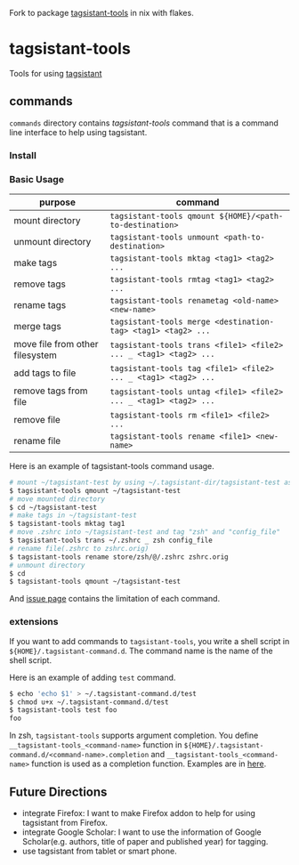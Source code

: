 Fork to package [tagsistant-tools](https://github.com/HiroakiMikami/tagsistant-tools) in nix with flakes.

# tagsistant-tools
Tools for using [tagsistant](http://www.tagsistant.net/)

## commands
`commands` directory contains *tagsistant-tools* command that is a command line interface to help using tagsistant.

### Install


### Basic Usage

|**purpose**|**command**|
|---|---|
|mount directory|`tagsistant-tools qmount ${HOME}/<path-to-destination>`|
|unmount directory|`tagsistant-tools unmount <path-to-destination>`|
|make tags|`tagsistant-tools mktag <tag1> <tag2> ...`|
|remove tags|`tagsistant-tools rmtag <tag1> <tag2> ...`|
|rename tags|`tagsistant-tools renametag <old-name> <new-name>`|
|merge tags|`tagsistant-tools merge <destination-tag> <tag1> <tag2> ...`|
|move file from other filesystem|`tagsistant-tools trans <file1> <file2> ... _ <tag1> <tag2> ...`|
|add tags to file|`tagsistant-tools tag <file1> <file2> ... _ <tag1> <tag2> ...`|
|remove tags from file|`tagsistant-tools untag <file1> <file2> ... _ <tag1> <tag2> ...`|
|remove file|`tagsistant-tools rm <file1> <file2> ...`|
|rename file|`tagsistant-tools rename <file1> <new-name>`|

Here is an example of tagsistant-tools command usage.

```bash
# mount ~/tagsistant-test by using ~/.tagsistant-dir/tagsistant-test as the repository
$ tagsistant-tools qmount ~/tagsistant-test
# move mounted directory
$ cd ~/tagsistant-test
# make tags in ~/tagsistant-test
$ tagsistant-tools mktag tag1
# move .zshrc into ~/tagsistant-test and tag "zsh" and "config_file"
$ tagsistant-tools trans ~/.zshrc _ zsh config_file
# rename file(.zshrc to zshrc.orig)
$ tagsistant-tools rename store/zsh/@/.zshrc zshrc.orig
# unmount directory
$ cd 
$ tagsistant-tools qmount ~/tagsistant-test
```

And [issue page](https://github.com/HiroakiMikami/tagsistant-tools/issues) contains the limitation of each command.

### extensions
If you want to add commands to `tagsistant-tools`, you write a shell script in `${HOME}/.tagsistant-command.d`. The command name is the name of the shell script.

Here is an example of adding `test` command.
```bash
$ echo 'echo $1' > ~/.tagsistant-command.d/test
$ chmod u+x ~/.tagsistant-command.d/test
$ tagsistant-tools test foo
foo
```
In zsh, `tagsistant-tools` supports argument completion. You define `__tagsistant-tools_<command-name>` function in `${HOME}/.tagsistant-command.d/<command-name>.completion` and `__tagsistant-tools_<command-name>` function is used as a completion function. Examples are in [here](https://github.com/HiroakiMikami/tagsistant-tools/tree/master/command/.tagsistant-command.d).

## Future Directions
* integrate Firefox: I want to make Firefox addon to help for using tagsistant from Firefox.
* integrate Google Scholar: I want to use the information of Google Scholar(e.g. authors, title of paper and published year) for tagging.
* use tagsistant from tablet or smart phone.
